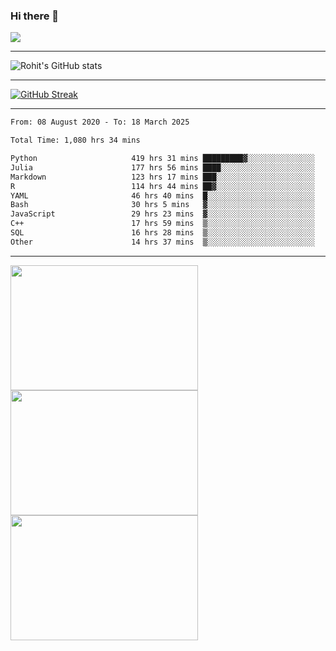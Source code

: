 ### Hi there 👋

 ![](https://komarev.com/ghpvc/?username=RohitRathore1&color=blueviolet)

<hr/>

![Rohit's GitHub stats](https://github-readme-stats.vercel.app/api?username=RohitRathore1&show_icons=true&theme=transparent)

<hr/>

[![GitHub Streak](http://github-readme-streak-stats.herokuapp.com?user=RohitRathore1&theme=dark&mode=weekly)](https://git.io/streak-stats)

<hr/>

<!--START_SECTION:waka-->

```txt
From: 08 August 2020 - To: 18 March 2025

Total Time: 1,080 hrs 34 mins

Python                     419 hrs 31 mins █████████▓░░░░░░░░░░░░░░░   38.82 %
Julia                      177 hrs 56 mins ████░░░░░░░░░░░░░░░░░░░░░   16.47 %
Markdown                   123 hrs 17 mins ███░░░░░░░░░░░░░░░░░░░░░░   11.41 %
R                          114 hrs 44 mins ██▓░░░░░░░░░░░░░░░░░░░░░░   10.62 %
YAML                       46 hrs 40 mins  █░░░░░░░░░░░░░░░░░░░░░░░░   04.32 %
Bash                       30 hrs 5 mins   ▓░░░░░░░░░░░░░░░░░░░░░░░░   02.79 %
JavaScript                 29 hrs 23 mins  ▓░░░░░░░░░░░░░░░░░░░░░░░░   02.72 %
C++                        17 hrs 59 mins  ▒░░░░░░░░░░░░░░░░░░░░░░░░   01.66 %
SQL                        16 hrs 28 mins  ▒░░░░░░░░░░░░░░░░░░░░░░░░   01.52 %
Other                      14 hrs 37 mins  ▒░░░░░░░░░░░░░░░░░░░░░░░░   01.35 %
```

<!--END_SECTION:waka-->

<hr/>

<p>
  <img src="https://wakatime.com/share/@TeAmp0is0N/0205e68a-e5ed-48bf-b870-3c94c1fa77d3.svg" width="300" height="200">
  <img src="https://wakatime.com/share/@TeAmp0is0N/3935ee43-08a3-493e-8b95-60c1f9204b15.svg" width="300" height="200">
  <img src="https://wakatime.com/share/@TeAmp0is0N/8717aacc-7340-44e0-abb1-987dc9823fcd.svg" width="300" height="200">
</p>




